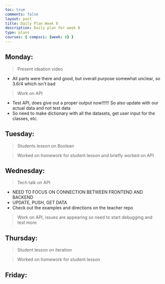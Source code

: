 ```yaml
---
toc: true
comments: false
layout: post
title: Daily Plan Week 8
description: Daily plan for week 8
type: plans
courses: { compsci: {week: 8} }
---
```


## Monday:
> Present ideation video
- All parts were there and good, but overall purpose somewhat unclear, so 3.6/4 which isn't bad

> Work on API
- Test API, does give out a proper output now!!!!!! So also update with our actual data and not test data
- So need to make dictionary with all the datasets, get user input for the classes, etc.

## Tuesday:
> Students lesson on Boolean

> Worked on homework for student lesson and briefly worked on API

## Wednesday:
> Tech talk on API
- NEED TO FOCUS ON CONNECTION BETWEEN FRONTEND AND BACKEND
- UPDATE, PUSH, GET DATA
- Check out the examples and directions on the teacher repo

> Work on API, issues are appearing so need to start debugging and test more

## Thursday:
> Student lesson on iteration

> Worked on homework for student lesson

## Friday:
> 